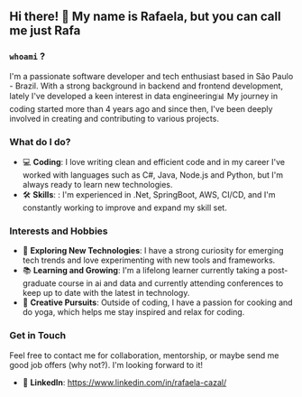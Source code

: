 
## Hi there! 👋 My name is Rafaela, but you can call me just Rafa

### `whoami` ?

I'm a passionate software developer and tech enthusiast based in São Paulo - Brazil. With a strong background in backend and frontend development, lately I've developed a keen interest in data engineering📊
My journey in coding started more than 4 years ago and since then, I've been deeply involved in creating and contributing to various projects.

### What do I do?

- 💻 **Coding**: I love writing clean and efficient code and in my career I've worked with languages such as C#, Java, Node.js and Python, but I'm always ready to learn new technologies.
- 🛠 **Skills**: : I'm experienced in .Net, SpringBoot, AWS, CI/CD, and I'm constantly working to improve and expand my skill set.

### Interests and Hobbies

- 🚀 **Exploring New Technologies**: I have a strong curiosity for emerging tech trends and love experimenting with new tools and frameworks.
- 📚 **Learning and Growing**: I'm a lifelong learner currently taking a post-graduate course in ai and data and currently attending conferences to keep up to date with the latest in technology.
- 🎨 **Creative Pursuits**: Outside of coding, I have a passion for cooking and do yoga, which helps me stay inspired and relax for coding.

### Get in Touch
Feel free to contact me for collaboration, mentorship, or maybe send me good job offers (why not?). I'm looking forward to it!

- 💼 **LinkedIn**: https://www.linkedin.com/in/rafaela-cazal/
